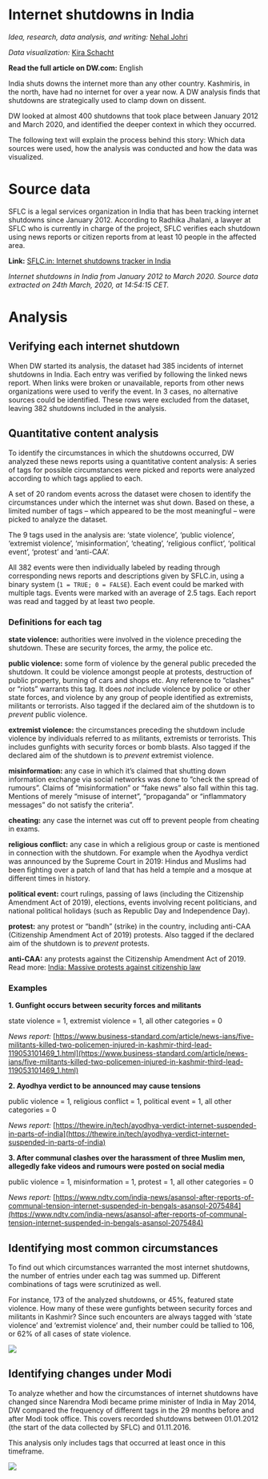 
# Internet shutdowns in India

_Idea, research, data analysis, and writing:_ [](https://twitter.com/oargueso) [Nehal Johri](https://twitter.com/NehalJohri)

_Data visualization:_ [](https://twitter.com/daten_drang) [Kira Schacht](https://twitter.com/daten_drang)

**Read the full article on DW.com:** English

India shuts downs the internet more than any other country. Kashmiris, in the north, have had no internet for over a year now. A DW analysis finds that shutdowns are strategically used to clamp down on dissent. 

DW looked at almost 400 shutdowns that took place between January 2012 and March 2020, and identified the deeper context in which they occurred.

The following text will explain the process behind this story: Which data sources were used, how the analysis was conducted and how the data was visualized.

# Source data

SFLC is a legal services organization in India that has been tracking internet shutdowns since January 2012. According to Radhika Jhalani, a lawyer at SFLC who is currently in charge of the project, SFLC verifies each shutdown using news reports or citizen reports from at least 10 people in the affected area.

**Link:** [SFLC.in: Internet shutdowns tracker in India](https://internetshutdowns.in/)

*Internet shutdowns in India from January 2012 to March 2020. Source data extracted on 24th March, 2020, at 14∶54∶15 CET.*

# Analysis

## Verifying each internet shutdown

When DW started its analysis, the dataset had 385 incidents of internet shutdowns in India. Each entry was verified by following the linked news report. When links were broken or unavailable, reports from other news organizations were used to verify the event. In 3 cases, no alternative sources could be identified. These rows were excluded from the dataset, leaving 382 shutdowns included in the analysis.

## Quantitative content analysis

To identify the circumstances in which the shutdowns occurred, DW analyzed these news reports using a quantitative content analysis: A series of tags for possible circumstances were picked and reports were analyzed according to which tags applied to each.

A set of 20 random events across the dataset were chosen to identify the circumstances under which the internet was shut down. Based on these, a limited number of tags – which appeared to be the most meaningful – were picked to analyze the dataset.

The 9 tags used in the analysis are: ‘state violence’, ‘public violence’, ‘extremist violence’, ‘misinformation’, ‘cheating’, ‘religious conflict’, ‘political event’, ‘protest’ and ‘anti-CAA’.

All 382 events were then individually labeled by reading through corresponding news reports and descriptions given by SFLC.in, using a binary system (`1 = TRUE; 0 = FALSE`). Each event could be marked with multiple tags. Events were marked with an average of 2.5 tags. Each report was read and tagged by at least two people.

### Definitions for each tag

**state violence:** authorities were involved in the violence preceding the shutdown. These are security forces, the army, the police etc.

**public violence:** some form of violence by the general public preceded the shutdown. It could be violence amongst people at protests, destruction of public property, burning of cars and shops etc. Any reference to “clashes” or “riots” warrants this tag. It does _not_ include violence by police or other state forces, and violence by any group of people identified as extremists, militants or terrorists. Also tagged if the declared aim of the shutdown is to _prevent_ public violence.

**extremist violence:** the circumstances preceding the shutdown include violence by individuals referred to as militants, extremists or terrorists. This includes gunfights with security forces or bomb blasts. Also tagged if the declared aim of the shutdown is to _prevent_ extremist violence.

**misinformation:** any case in which it’s claimed that shutting down information exchange via social networks was done to ”check the spread of rumours”. Claims of “misinformation” or “fake news” also fall within this tag. Mentions of merely “misuse of internet”, “propaganda” or “inflammatory messages” do not satisfy the criteria”.

**cheating:** any case the internet was cut off to prevent people from cheating in exams.

**religious conflict:** any case in which a religious group or caste is mentioned in connection with the shutdown. For example when the Ayodhya verdict was announced by the Supreme Court in 2019: Hindus and Muslims had been fighting over a patch of land that has held a temple and a mosque at different times in history.

**political event:** court rulings, passing of laws (including the Citizenship Amendment Act of 2019), elections, events involving recent politicians, and national political holidays (such as Republic Day and Independence Day).

**protest:** any protest or “bandh” (strike) in the country, including anti-CAA (Citizenship Amendment Act of 2019) protests. Also tagged if the declared aim of the shutdown is to _prevent_ protests.

**anti-CAA:** any protests against the Citizenship Amendment Act of 2019. Read more: [India: Massive protests against citizenship law](https://p.dw.com/p/3UsIf)

### Examples

**1. Gunfight occurs between security forces and militants**

state violence = 1, extremist violence = 1, all other categories = 0

_News report:_  [https://www.business-standard.com/article/news-ians/five-militants-killed-two-policemen-injured-in-kashmir-third-lead-119053101469_1.html](https://www.business-standard.com/article/news-ians/five-militants-killed-two-policemen-injured-in-kashmir-third-lead-119053101469_1.html)

**2.  Ayodhya verdict to be announced may cause tensions**

public violence = 1, religious conflict = 1, political event = 1, all other categories = 0

_News report:_  [https://thewire.in/tech/ayodhya-verdict-internet-suspended-in-parts-of-india](https://thewire.in/tech/ayodhya-verdict-internet-suspended-in-parts-of-india)

**3. After communal clashes over the harassment of three Muslim men, allegedly fake videos and rumours were posted on social media**

public violence = 1, misinformation = 1, protest = 1, all other categories = 0

_News report:_ [https://www.ndtv.com/india-news/asansol-after-reports-of-communal-tension-internet-suspended-in-bengals-asansol-2075484](https://www.ndtv.com/india-news/asansol-after-reports-of-communal-tension-internet-suspended-in-bengals-asansol-2075484)

## Identifying most common circumstances

To find out which circumstances warranted the most internet shutdowns, the number of entries under each tag was summed up. Different combinations of tags were scrutinized as well.

For instance, 173 of the analyzed shutdowns, or 45%, featured state violence. How many of these were gunfights between security forces and militants in Kashmir? Since such encounters are always tagged with ‘state violence’ and ‘extremist violence’ and, their number could be tallied to 106, or 62% of all cases of state violence.

![](graphics/174_en_shutdowns_reasons.png)

## Identifying changes under Modi

To analyze whether and how the circumstances of internet shutdowns have changed since Narendra Modi became prime minister of India in May 2014, DW compared the frequency of different tags in the 29 months before and after Modi took office. This covers recorded shutdowns between 01.01.2012 (the start of the data collected by SFLC) and 01.11.2016.

This analysis only includes tags that occurred at least once in this timeframe.

![](graphics/175_en_shutdowns_change.png)
